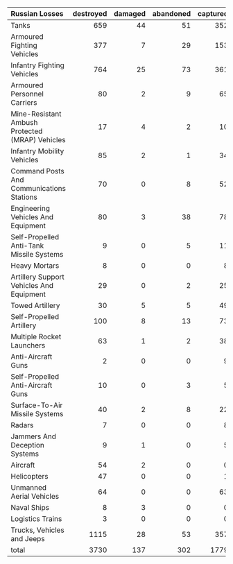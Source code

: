 | Russian Losses                                   |   destroyed |   damaged |   abandoned |   captured |   total |
|:-------------------------------------------------|------------:|----------:|------------:|-----------:|--------:|
| Tanks                                            |         659 |        44 |          51 |        352 |    1106 |
| Armoured Fighting Vehicles                       |         377 |         7 |          29 |        153 |     566 |
| Infantry Fighting Vehicles                       |         764 |        25 |          73 |        361 |    1223 |
| Armoured Personnel Carriers                      |          80 |         2 |           9 |         65 |     156 |
| Mine-Resistant Ambush Protected  (MRAP) Vehicles |          17 |         4 |           2 |         10 |      33 |
| Infantry Mobility Vehicles                       |          85 |         2 |           1 |         34 |     122 |
| Command Posts And Communications Stations        |          70 |         0 |           8 |         52 |     130 |
| Engineering Vehicles And Equipment               |          80 |         3 |          38 |         78 |     199 |
| Self-Propelled Anti-Tank Missile Systems         |           9 |         0 |           5 |         11 |      25 |
| Heavy Mortars                                    |           8 |         0 |           0 |          8 |      16 |
| Artillery Support Vehicles And Equipment         |          29 |         0 |           2 |         25 |      56 |
| Towed Artillery                                  |          30 |         5 |           5 |         49 |      89 |
| Self-Propelled Artillery                         |         100 |         8 |          13 |         73 |     194 |
| Multiple Rocket Launchers                        |          63 |         1 |           2 |         38 |     104 |
| Anti-Aircraft Guns                               |           2 |         0 |           0 |          9 |      11 |
| Self-Propelled Anti-Aircraft Guns                |          10 |         0 |           3 |          5 |      18 |
| Surface-To-Air Missile Systems                   |          40 |         2 |           8 |         22 |      72 |
| Radars                                           |           7 |         0 |           0 |          8 |      15 |
| Jammers And Deception Systems                    |           9 |         1 |           0 |          5 |      15 |
| Aircraft                                         |          54 |         2 |           0 |          0 |      56 |
| Helicopters                                      |          47 |         0 |           0 |          1 |      48 |
| Unmanned Aerial Vehicles                         |          64 |         0 |           0 |         63 |     127 |
| Naval Ships                                      |           8 |         3 |           0 |          0 |      11 |
| Logistics Trains                                 |           3 |         0 |           0 |          0 |       3 |
| Trucks, Vehicles and Jeeps                       |        1115 |        28 |          53 |        357 |    1553 |
| total                                            |        3730 |       137 |         302 |       1779 |    5948 |